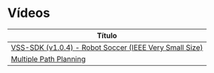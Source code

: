 # Vídeos

| Título                                                                                                |
|-------------------------------------------------------------------------------------------------------|
| [VSS-SDK (v1.0.4) - Robot Soccer (IEEE Very Small Size)](https://www.youtube.com/watch?v=2Yo8s7w7rTE) |
| [Multiple Path Planning](https://www.youtube.com/watch?v=hC82QWQrvUo)                                 |